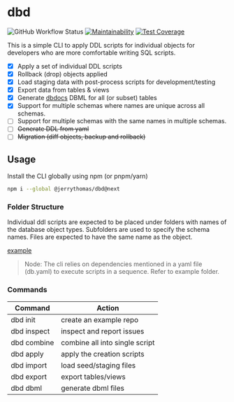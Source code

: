 # dbd

![GitHub Workflow Status](https://img.shields.io/github/workflow/status/jerrythomas/dbd/Release)
[![Maintainability](https://api.codeclimate.com/v1/badges/55861d839f6d2c7f0c5e/maintainability)](https://codeclimate.com/github/jerrythomas/dbd/maintainability)
[![Test Coverage](https://api.codeclimate.com/v1/badges/55861d839f6d2c7f0c5e/test_coverage)](https://codeclimate.com/github/jerrythomas/dbd/test_coverage)

This is a simple CLI to apply DDL scripts for individual objects for developers who are more comfortable writing SQL scripts.

- [x] Apply a set of individual DDL scripts
- [x] Rollback (drop) objects applied
- [x] Load staging data with post-process scripts for development/testing
- [x] Export data from tables & views
- [x] Generate [dbdocs](https://dbdocs.io) DBML for all (or subset) tables
- [x] Support for multiple schemas where names are unique across all schemas.
- [ ] Support for multiple schemas with the same names in multiple schemas.
- [ ] <del>Generate DDL from yaml</del>
- [ ] <del>Migration (diff objects, backup and rollback)</del>

## Usage

Install the CLI globally using npm (or pnpm/yarn)

```bash
npm i --global @jerrythomas/dbd@next
```

### Folder Structure

Individual ddl scripts are expected to be placed under folders with names of the database object types. Subfolders are used to specify the schema names. Files are expected to have the same name as the object.

[example](example)

> Node: The cli relies on dependencies mentioned in a yaml file (db.yaml) to execute scripts in a sequence. Refer to example folder.

### Commands

| Command     | Action                         |
| ----------- | ------------------------------ |
| dbd init    | create an example repo         |
| dbd inspect | inspect and report issues      |
| dbd combine | combine all into single script |
| dbd apply   | apply the creation scripts     |
| dbd import  | load seed/staging files        |
| dbd export  | export tables/views            |
| dbd dbml    | generate dbml files            |
